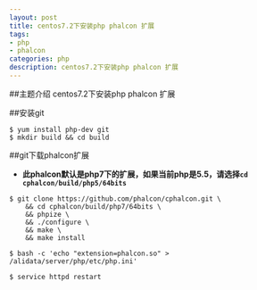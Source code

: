 ```yaml
---
layout: post
title: centos7.2下安装php phalcon 扩展
tags:
- php
- phalcon
categories: php
description: centos7.2下安装php phalcon 扩展
---
```

##主题介绍
centos7.2下安装php phalcon 扩展

<!-- more -->
##安装git
```
$ yum install php-dev git
$ mkdir build && cd build
```
##git下载phalcon扩展

- **此phalcon默认是php7下的扩展，如果当前php是5.5，请选择`cd cphalcon/build/php5/64bits`**

```
$ git clone https://github.com/phalcon/cphalcon.git \
    && cd cphalcon/build/php7/64bits \
    && phpize \
    && ./configure \
    && make \
    && make install

$ bash -c 'echo "extension=phalcon.so" > /alidata/server/php/etc/php.ini'

$ service httpd restart
```


